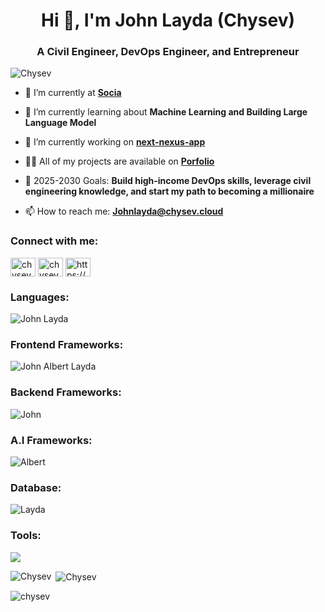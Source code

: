 <h1 align="center">Hi 👋, I'm John Layda (Chysev)</h1>
<h3 align="center">A Civil Engineer, DevOps Engineer, and Entrepreneur</h3>

<p align="left"> <img src="https://komarev.com/ghpvc/?username=chysev&label=Profile%20views&color=0e75b6&style=flat" alt="Chysev" /> </p>

- 🔭 I’m currently at **[Socia](https://socia.ph/)**

- 🌱 I’m currently learning about **Machine Learning and Building Large Language Model**

- 👯 I’m currently working on **[next-nexus-app](https://github.com/Chysev/next-nexus-app)**

- 👨‍💻 All of my projects are available on **[Porfolio](https://chysev.cloud/)**

- 🥅 2025-2030 Goals: **Build high-income DevOps skills, leverage civil engineering knowledge, and start my path to becoming a millionaire**

- 📫 How to reach me: **Johnlayda@chysev.cloud**

<!-- - 📄 Learn about my experiences: **[My Resume](https://github.com/Chysev/Portfolio/blob/main/public/_RESUME-LAYDA.pdf)** -->

<h3 align="left">Connect with me:</h3>
<p align="left">
<a href="https://fb.com/chysev" target="blank"><img align="center" src="https://raw.githubusercontent.com/rahuldkjain/github-profile-readme-generator/master/src/images/icons/Social/facebook.svg" alt="chysev" height="30" width="40" /></a>
<a href="https://instagram.com/chysevvv_layda" target="blank"><img align="center" src="https://raw.githubusercontent.com/rahuldkjain/github-profile-readme-generator/master/src/images/icons/Social/instagram.svg" alt="chysevvv_layda" height="30" width="40" /></a>
<a href="https://discord.gg/https://discord.gg/ZG9qyadATP" target="blank"><img align="center" src="https://raw.githubusercontent.com/rahuldkjain/github-profile-readme-generator/master/src/images/icons/Social/discord.svg" alt="https://discord.gg/ZG9qyadATP" height="30" width="40" /></a>
</p>

<h3 align="left">Languages:</h3>
<p align="left">
<img src="https://skillicons.dev/icons?i=js,ts,go,cpp,html,htmx,css,scss,php,java,rust,py" alt="John Layda">
</p>

<h3 align="left">Frontend Frameworks:</h3>
<p align="left">
<img src="https://skillicons.dev/icons?i=next,remix,react,vue,nuxt,angular,vite,laravel,astro,tauri" alt="John Albert Layda">
</p>

<h3 align="left">Backend Frameworks:</h3>
<p align="left">
<img src="https://skillicons.dev/icons?i=express,fastapi,django,firebase,flask,graphql,nestjs,appwrite,supabase" alt="John">
</p>

<h3 align="left">A.I Frameworks:</h3>
<p align="left">
<img src="https://skillicons.dev/icons?i=discordjs,pytorch,tensorflow" alt="Albert">
</p>

<h3 align="left">Database:</h3>
<p align="left">
<img src="https://skillicons.dev/icons?i=mysql,dynamodb,postgres,mongo,sqlite,redis" alt="Layda">
</p>

<h3 align="left">Tools:</h3>
<p align="left">
<img src="https://skillicons.dev/icons?i=docker,kubernetes,git,github,githubactions,prisma,sequelize,ipfs,nginx,cloudflare,workers,linux,babel,jest,postman,kafka,nodejs,npm,yarn,pnpm,jquery,cmake,bash,vscode,autocad,aws,figma,matlab,maven,terraform,threejs,webpack,materialui,grafana,gcp">
</p>

<p><img align="left" src="https://github-readme-stats.vercel.app/api/top-langs?username=chysev&show_icons=true&locale=en&layout=compact" alt="Chysev" /></p>

<p>&nbsp;<img align="center" src="https://github-readme-stats.vercel.app/api?username=chysev&show_icons=true&locale=en" alt="Chysev" /></p>

<p><img align="center" src="https://github-readme-streak-stats.herokuapp.com/?user=chysev&" alt="chysev" /></p>
